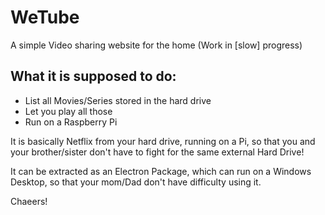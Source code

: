# WeTube
A simple Video sharing website for the home (Work in [slow] progress)

## What it is supposed to do:
 - List all Movies/Series stored in the hard drive
 - Let you play all those
 - Run on a Raspberry Pi

It is basically Netflix from your hard drive, running on a Pi, so that
you and your brother/sister don't have to fight for the same external Hard Drive!

It can be extracted as an Electron Package, which can run on a Windows Desktop,
so that your mom/Dad don't have difficulty using it.

Chaeers!
